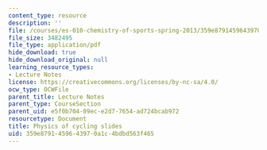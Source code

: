 ```yaml
---
content_type: resource
description: ''
file: /courses/es-010-chemistry-of-sports-spring-2013/359e8791459643970a1c4bdbd563f465_MITES_010S13_lec6.pdf
file_size: 3482495
file_type: application/pdf
hide_download: true
hide_download_original: null
learning_resource_types:
- Lecture Notes
license: https://creativecommons.org/licenses/by-nc-sa/4.0/
ocw_type: OCWFile
parent_title: Lecture Notes
parent_type: CourseSection
parent_uid: e5f0b704-09ec-e2d7-7654-ad724bcab972
resourcetype: Document
title: Physics of cycling slides
uid: 359e8791-4596-4397-0a1c-4bdbd563f465
---
```

